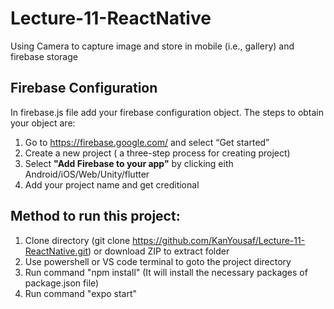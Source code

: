 # Lecture-11-ReactNative
Using Camera to capture image and store in mobile (i.e., gallery) and firebase storage

## Firebase Configuration
In firebase.js file add your firebase configuration object. The steps to obtain your object are:
1. Go to https://firebase.google.com/ and select “Get started” 
2. Create a new project ( a three-step process for creating project)
3. Select **"Add Firebase to your app"** by clicking eith Android/iOS/Web/Unity/flutter
4. Add your project name and get creditional


## Method to run this project:
1. Clone directory (git clone https://github.com/KanYousaf/Lecture-11-ReactNative.git) or download ZIP to extract folder
2. Use powershell or VS code terminal to goto the project directory
3. Run command "npm install" (It will install the necessary packages of package.json file)
4. Run command "expo start"
